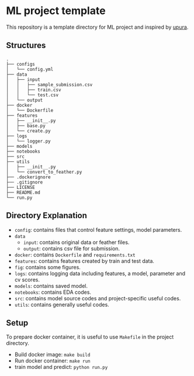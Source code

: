 # ML project template


This repository is a template directory for ML project and inspired by [upura](https://github.com/upura/ml-competition-template-titanic).



## Structures

```
.
├── configs
│   └── config.yml
├── data
│   ├── input
│   │   ├── sample_submission.csv
│   │   ├── train.csv
│   │   └── test.csv
│   └── output
├── docker
│   └── Dockerfile
├── features
│   ├── __init__.py
│   ├── base.py
│   └── create.py
├── logs
│   └── logger.py
├── models
├── notebooks
├── src
├── utils
│   ├── __init__.py
│   └── convert_to_feather.py
├── .dockerignore
├── .gitignore
├── LICENSE
├── README.md
└── run.py
```

## Directory Explanation

  - `config`: contains files that control feature settings, model parameters.
  - `data`
    - `input`: contains original data or feather files.
    - `output`: contains csv file for submission.
  - `docker`: contains `Dockerfile` and `requirements.txt`
  - `features`: contains features created by train and test data.
  - `fig`: contains some figures.
  - `logs`: contains logging data including features, a model, parameter and cv scores.
  - `models`: contains saved model.
  - `notebooks`: contains EDA codes.
  - `src`: contains model source codes and project-specific useful codes.
  - `utils`: contains generally useful codes.


## Setup

To prepare docker container, it is useful to use `Makefile` in the project directory.

- Build docker image: `make build`
- Run docker container: `make run`
- train model and predict: `python run.py`
